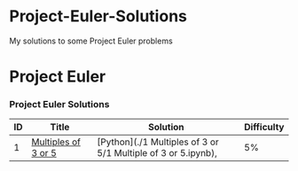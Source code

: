# Project-Euler-Solutions
My solutions to some Project Euler problems


Project Euler
========

### Project Euler Solutions

| ID | Title | Solution | Difficulty |
|---| ----- | -------- | ---------- |
| 1 | [Multiples of 3 or 5](https://projecteuler.net/problem=1) | [Python](./1 Multiples of 3 or 5/1 Multiple of 3 or 5.ipynb), | 5% |

